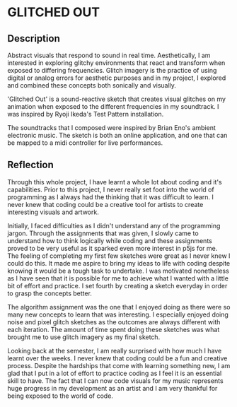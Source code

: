 # **GLITCHED OUT**

## **Description**

Abstract visuals that respond to sound in real time. Aesthetically, I am interested in exploring glitchy environments that react and transform when exposed to differing frequencies. Glitch imagery is the practice of using digital or analog errors for aesthetic purposes and in my project, I explored and combined these concepts both sonically and visually.

'Glitched Out' is a sound-reactive sketch that creates visual glitches on my animation when exposed to the different frequencies in my soundtrack. I was inspired by Ryoji Ikeda's Test Pattern installation.   

The soundtracks that I composed were inspired by Brian Eno's ambient electronic music. The sketch is both an online application, and one that can be mapped to a midi controller for live performances.

## Reflection ##

Through this whole project, I have learnt a whole lot about coding and it's capabilities. Prior to this project, I never really set foot into the world of programming as I always had the thinking that it was difficult to learn. I never knew that coding could be a creative tool for artists to create interesting visuals and artwork.

Initially, I faced difficulties as I didn't understand any of the programming jargon. Through the assignments that was given, I slowly came to understand how to think logically while coding and these assignments proved to be very useful as it sparked even more interest in p5js for me. The feeling of completing my first few sketches were great as I never knew I could do this. It made me aspire to bring my ideas to life with coding despite knowing it would be a tough task to undertake. I was motivated nonetheless as I have seen that it is possible for me to achieve what I wanted with a little bit of effort and practice. I set fourth by creating a sketch everyday in order to grasp the concepts better.

The algorithm assignment was the one that I enjoyed doing as there were so many new concepts to learn that was interesting. I especially enjoyed doing noise and pixel glitch sketches as the outcomes are always different with each iteration. The amount of time spent doing these sketches was what brought me to use glitch imagery as my final sketch.

Looking back at the semester, I am really surprised with how much I have learnt over the weeks. I never knew that coding could be a fun and creative process. Despite the hardships that come with learning something new, I am glad that I put in a lot of effort to practice coding as I feel it is an essential skill to have. The fact that I can now code visuals for my music represents huge progress in my development as an artist and I am very thankful for being exposed to the world of code.
